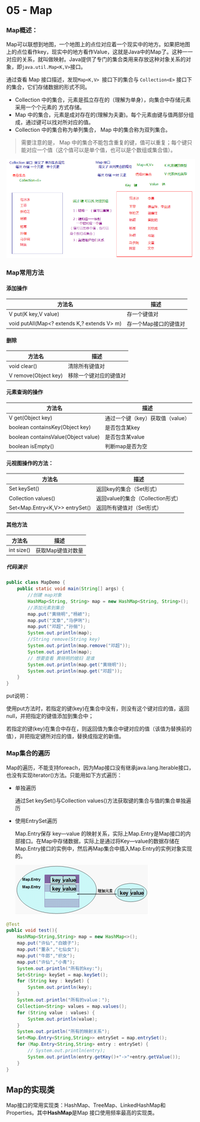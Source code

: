 # 05 - Map

### Map概述：

Map可以联想到地图，一个地图上的点位对应着一个现实中的地方。如果把地图上的点位看作key，现实中的地方看作Value，这就是Java中的Map了。这种一一对应的关系，就叫做映射。Java提供了专门的集合类用来存放这种对象关系的对象，即` java.util.Map<K,V> `接口。

通过查看 Map 接口描述，发现`Map<K,V> `接口下的集合与 `Collection<E>` 接口下的集合，它们存储数据的形式不同。

-   Collection 中的集合，元素是孤立存在的（理解为单身），向集合中存储元素采用一个个元素的
    方式存储。
-   Map 中的集合，元素是成对存在的(理解为夫妻)。每个元素由键与值两部分组成，通过键可以找对所对应的值。
-   Collection 中的集合称为单列集合， Map 中的集合称为双列集合。

>   需要注意的是， Map 中的集合不能包含重复的键，值可以重复；每个键只能对应一个值（这个值可以是单个值，也可以是个数组或集合值）。

![image-20200912183617544](_images/image-20200912183617544.png)

### Map常用方法

#### 添加操作

| 方法名 | 描述 |
| ------ | ---- |
|V put(K key,V value)|存一个键值对|
|void putAll(Map<? extends K,? extends V> m)|存一个Map接口的键值对|

#### 删除
| 方法名 | 描述 |
| ------ | ---- |
|void clear()|清除所有键值对|
|V remove(Object key)|移除一个键对应的键值对|

#### 元素查询的操作
| 方法名 | 描述 |
| ------ | ---- |
|V get(Object key)|通过一个键（key）获取值（value）|
|boolean containsKey(Object key)|是否包含某key|
|boolean containsValue(Object value)|是否包含某value|
|boolean isEmpty()|判断map是否为空|

#### 元视图操作的方法：

| 方法名 | 描述 |
| ------ | ---- |
|Set keySet()|返回key的集合（Set形式）|
|Collection values()|返回value的集合（Collection形式）|
|Set<Map.Entry<K,V>> entrySet()|返回所有键值对（Set形式）|

#### 其他方法

| 方法名 | 描述 |
| ------ | ---- |
|int size()|获取Map键值对数量|

##### 代码演示

```java
public class MapDemo {
    public static void main(String[] args) {
        //创建 map对象
        HashMap<String, String> map = new HashMap<String, String>();
        //添加元素到集合
        map.put("黄晓明","杨颖");
        map.put("文章","马伊琍");
        map.put("邓超","孙俪");
        System.out.println(map);
        //String remove(String key)
        System.out.println(map.remove("邓超"));
        System.out.println(map);
        // 想要查看 黄晓明的媳妇 是谁
        System.out.println(map.get("黄晓明"));
        System.out.println(map.get("邓超"));
    }
}
```

put说明：

使用put方法时，若指定的键(key)在集合中没有，则没有这个键对应的值，返回null，并把指定的键值添加到集合中；

若指定的键(key)在集合中存在，则返回值为集合中键对应的值（该值为替换前的值），并把指定键所对应的值，替换成指定的新值。

### Map集合的遍历

Map的遍历，不能支持foreach，因为Map接口没有继承java.lang.Iterable接口，也没有实现iterator()方法。只能用如下方式遍历：

-   单独遍历

    通过Set keySet()与Collection values()方法获取键的集合与值的集合单独遍历

-   使用EntrySet遍历

    Map.Entry保存 key—value 的映射关系，实际上Map.Entry是Map接口的内部接口。在Map中存储数据，实际上是通过将Key—value的数据存储在Map.Entry接口的实例中，然后再Map集合中插入Map.Entry的实例对象实现的。

    ![image-20200912184703588](_images/image-20200912184703588.png)

```java
@Test
public void test(){
    HashMap<String,String> map = new HashMap<>();
    map.put("许仙","白娘子");
    map.put("董永","七仙女");
    map.put("牛郎","织女");
    map.put("许仙","小青");
    System.out.println("所有的key:");
    Set<String> keySet = map.keySet();
    for (String key : keySet) {
        System.out.println(key);
    }
    System.out.println("所有的value：");
    Collection<String> values = map.values();
    for (String value : values) {
        System.out.println(value);
    }
    System.out.println("所有的映射关系");
    Set<Map.Entry<String,String>> entrySet = map.entrySet();
    for (Map.Entry<String,String> entry : entrySet) {
        // System.out.println(entry);
        System.out.println(entry.getKey()+"->"+entry.getValue());
    }
}
```



## Map的实现类

Map接口的常用实现类：HashMap、TreeMap、LinkedHashMap和Properties。其中**HashMap**是Map 接口使用频率最高的实现类。

